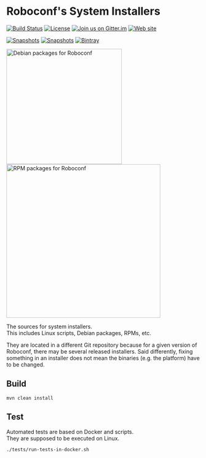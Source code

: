 # Roboconf's System Installers
[![Build Status](http://travis-ci.org/roboconf/roboconf-system-installers.png?branch=master)](http://travis-ci.org/roboconf/roboconf-system-installers/builds)
[![License](https://img.shields.io/hexpm/l/plug.svg)](http://www.apache.org/licenses/LICENSE-2.0)
[![Join us on Gitter.im](https://img.shields.io/badge/gitter-join%20chat-brightgreen.svg)](https://gitter.im/roboconf/roboconf)
[![Web site](https://img.shields.io/badge/website-roboconf.net-b23e4b.svg)](http://roboconf.net)

[![Snapshots](https://img.shields.io/badge/Snapshots%20on-Sonatype-orange.svg)](https://oss.sonatype.org/content/repositories/snapshots/net/roboconf/)
[![Snapshots](https://img.shields.io/badge/Snapshots%20on-Bintray-orange.svg)](https://bintray.com/roboconf)
[![Bintray](https://img.shields.io/badge/Releases%20on-Bintray-yellow.svg)](https://bintray.com/roboconf)

<img src="http://roboconf.net/resources/img/nn-0.4-debian-packages-for-roboconf.jpg" alt="Debian packages for Roboconf" width="300" />

<img src="http://roboconf.net/resources/img/nn-0.7-rpm-packages-for-roboconf.jpg" alt="RPM packages for Roboconf" width="400" />

The sources for system installers.  
This includes Linux scripts, Debian packages, RPMs, etc.
  
They are located in a different Git repository because for a given version of Roboconf,
there may be several released installers. Said differently, fixing something in an installer
does not mean the binaries (e.g. the platform) have to be changed.


## Build

```
mvn clean install
```


## Test

Automated tests are based on Docker and scripts.  
They are supposed to be executed on Linux.

```
./tests/run-tests-in-docker.sh
```
